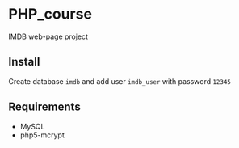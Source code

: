 # PHP_course

IMDB web-page project

## Install

Create database `imdb` and add user `imdb_user` with password `12345`

## Requirements

* MySQL
* php5-mcrypt
